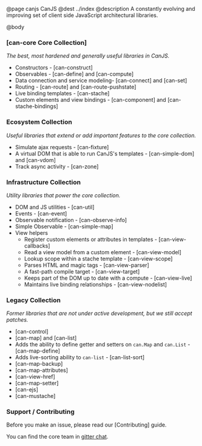 @page canjs CanJS
@dest ../index
@description A constantly evolving and improving set of client side JavaScript architectural libraries.

@body

### [can-core Core Collection]

_The best, most hardened and generally useful libraries in CanJS._

- Constructors - [can-construct]
- Observables - [can-define] and [can-compute]
- Data connection and service modeling- [can-connect] and [can-set]
- Routing - [can-route] and [can-route-pushstate]
- Live binding templates - [can-stache]
- Custom elements and view bindings - [can-component] and [can-stache-bindings]

### Ecosystem Collection

_Useful libraries that extend or add important features to the core collection._

- Simulate ajax requests - [can-fixture]
- A virtual DOM that is able to run CanJS's templates - [can-simple-dom] and [can-vdom]
- Track async activity - [can-zone]


### Infrastructure Collection

_Utility libraries that power the core collection._

- DOM and JS utilities - [can-util]
- Events - [can-event]
- Observable notification - [can-observe-info]
- Simple Observable - [can-simple-map]
- View helpers
  - Register custom elements or attributes in templates - [can-view-callbacks]
  - Read a view model from a custom element - [can-view-model]
  - Lookup scope within a stache template - [can-view-scope]
  - Parses HTML and magic tags - [can-view-parser]
  - A fast-path compile target - [can-view-target]
  - Keeps part of the DOM up to date with a compute - [can-view-live]
  - Maintains live binding relationships - [can-view-nodelist]

### Legacy Collection

_Former libraries that are not under active development, but we
still accept patches._

- [can-control]
- [can-map] and [can-list]
- Adds the ability to define getter and setters on `can.Map` and `can.List` - [can-map-define]
- Adds live-sorting ability to `can-list` - [can-list-sort]
- [can-map-backup]
- [can-map-attributes]
- [can-view-href]
- [can-map-setter]
- [can-ejs]
- [can-mustache]

### Support / Contributing

Before you make an issue, please read our [Contributing] guide.

You can find the core team in [gitter chat](https://gitter.im/canjs/canjs).
